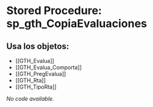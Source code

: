 # Stored Procedure: sp_gth_CopiaEvaluaciones

## Usa los objetos:
- [[GTH_Evalua]]
- [[GTH_Evalua_Comporta]]
- [[GTH_PregEvalua]]
- [[GTH_Rta]]
- [[GTH_TipoRta]]

*No code available.*
